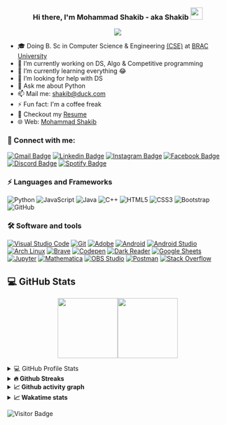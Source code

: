 <h3 align="center">
  Hi there, I'm Mohammad Shakib - aka <b> Shakib </b>
  <img src="https://media.giphy.com/media/hvRJCLFzcasrR4ia7z/giphy.gif" width="28">
</h3> 

<p align="center">
  <img src="https://readme-typing-svg.herokuapp.com?font=Ubuntu&color=1567F7&size=22&center=true&lines=Hello+World!;Welcome+to+my+GitHub+profile;Feel+free+to+look+around...;Reach+me+out+if+you+need+help!;Nice+to+meet+you...!;Have+a+nice+day!">
</p>

- 🎓 Doing B. Sc in Computer Science & Engineering [(CSE)](https://www.bracu.ac.bd/academics/departments/computer-science-and-engineering/bachelor-science-computer-science-and/cse) at [BRAC University](https://www.bracu.ac.bd/)
- 🔭 I’m currently working on DS, Algo & Competitive programming
- 🌱 I’m currently learning everything 😂
- 🤔 I’m looking for help with DS
- 💬 Ask me about Python
- 📫 Mail me: shakib@duck.com
- ⚡ Fun fact: I'm a coffee freak 
- 📃 Checkout my [Resume](https://github.com/Mo-Shakib/Mo-Shakib/blob/main/Resume_300821.pdf)
- 🌐 Web: [Mohammad Shakib](http://mo-shakib.me)

### 🔗 Connect with me:

[![Gmail Badge](https://img.shields.io/badge/-shakib@duck.com-c14438?style=flat-square&logo=Gmail&logoColor=white&link=mailto:shakib@duck.com)](mailto:shakib@duck.com)
[![Linkedin Badge](https://img.shields.io/badge/-MohammadShakib-blue?style=flat-square&logo=Linkedin&logoColor=white&link=https://www.linkedin.com/in/mohammadshakib/)](https://www.linkedin.com/in/mohammadshakib/)
[![Instagram Badge](https://img.shields.io/badge/-mo__shakib-ac28a3?style=flat-square&logo=instagram&logoColor=white&link=https://instagram.com/mo__shakib/)](https://instagram.com/mo__shakib)
[![Facebook Badge](https://img.shields.io/badge/-Shakib-blue?style=flat-square&logo=Facebook&logoColor=white&link=https://www.facebook.com/MoShakib.official/)](https://www.facebook.com/MoShakib.official/)
[![Discord Badge](https://img.shields.io/badge/-Shakib-40567A?style=flat-square&logo=Discord&logoColor=white&link=https://discordapp.com/users/Shakib#1251/)](https://discordapp.com/users/Shakib#1251/)
[![Spotify Badge](https://img.shields.io/badge/-Shakib-1ed760?style=flat-square&logo=Spotify&logoColor=white&link=https://open.spotify.com/user/88pbsh9j785gn4jpps10xat7c?si=accbf9417fe34b1b/)](https://open.spotify.com/user/88pbsh9j785gn4jpps10xat7c?si=accbf9417fe34b1b)



### ⚡ Languages and Frameworks
![Python](https://img.shields.io/badge/-Python-yellow?style=flat-square&logo=Python)
![JavaScript](https://img.shields.io/badge/-JavaScript-blue?style=flat-square&logo=javascript)
![Java](https://img.shields.io/badge/-java-E34A86?style=flat-square&logo=java)
![C++](https://img.shields.io/badge/-C++-00599C?style=flat-square&logo=c)
![HTML5](https://img.shields.io/badge/-HTML5-E34F26?style=flat-square&logo=html5&logoColor=white)
![CSS3](https://img.shields.io/badge/-CSS3-1572B6?style=flat-square&logo=css3)
![Bootstrap](https://img.shields.io/badge/-Bootstrap-563D7C?style=flat-square&logo=bootstrap)
![GitHub](https://img.shields.io/badge/-GitHub-181717?style=flat-square&logo=github)

### 🛠 Software and tools

<p>
    <a href="#"><img alt="Visual Studio Code" src="https://img.shields.io/badge/Visual%20Studio%20Code-0078d7.svg?logo=visual-studio-code&logoColor=white"></a>
    <a href="#"><img alt="Git" src="https://img.shields.io/badge/Git-F05033.svg?logo=git&logoColor=white"></a>
    <a href="#"><img alt="Adobe" src="https://img.shields.io/badge/Adobe-FF0000.svg?logo=adobe&logoColor=white"></a>
    <a href="#"><img alt="Android" src="https://img.shields.io/badge/Android-3DDC84?logo=android&logoColor=white"></a>
    <a href="#"><img alt="Android Studio" src="https://img.shields.io/badge/Android%20Studio-008678.svg?logo=android-studio&logoColor=white"></a>
    <a href="#"><img alt="Arch Linux" src="https://img.shields.io/badge/Arch%20Linux-1793D1.svg?logo=arch-linux&logoColor=white"></a>
    <a href="#"><img alt="Brave" src="https://img.shields.io/badge/-Brave-FB542B?logo=brave&logoColor=white"></a>
    <a href="#"><img alt="Codepen" src="https://img.shields.io/badge/Codepen-000000.svg?logo=codepen&logoColor=white"></a>
    <a href="#"><img alt="Dark Reader" src="https://img.shields.io/badge/-Dark%20Reader-141E24?logo=dark-reader&logoColor=white"></a>
    <a href="#"><img alt="Google Sheets" src="https://img.shields.io/badge/Google%20Sheets-34A853.svg?logo=google%20sheets&logoColor=white"></a>
    <a href="#"><img alt="Jupyter" src="https://img.shields.io/badge/Jupyter-F37626.svg?logo=Jupyter&logoColor=white"></a>
    <a href="#"><img alt="Mathematica" src="https://img.shields.io/badge/Mathematica-DD1100.svg?logo=wolfram-mathematica&logoColor=white"></a>
    <a href="#"><img alt="OBS Studio" src="https://img.shields.io/badge/-OBS%20Studio-302E31?logo=obs-studio&logoColor=white"></a>
    <a href="#"><img alt="Postman" src="https://img.shields.io/badge/Postman-FF6C37?logo=postman&logoColor=white"></a>
    <a href="#"><img alt="Stack Overflow" src="https://img.shields.io/badge/-Stack%20Overflow-FE7A16?logo=stack-overflow&logoColor=white"></a>    
</p>

## 💻 GitHub Stats
<p align="center">
<a href="https://www.github.com/Mo-Shakib"><img height="137px" src="https://github-readme-stats.vercel.app/api?username=Mo-Shakib&hide_title=false&hide_border=true&show_icons=true&count_private=true&line_height=21&theme=dark" /><!-- wi*quL3fcV --><img height="137px" src="https://github-readme-stats.vercel.app/api/top-langs/?username=Mo-Shakib&hide_title=true&hide_border=true&layout=compact&langs_count=8&theme=dark" /></a></p>

<details> 
  <summary>💻 GitHub Profile Stats</summary>
  <br/>
    <a href="https://github.com/anuraghazra/github-readme-stats"><img alt="DenverCoder1's Github Stats" src="https://denvercoder1-github-readme-stats.vercel.app/api/?username=mo-shakib&show_icons=true&count_private=true&theme=react&hide_border=true&bg_color=1F222E&title_color=F85D7F&icon_color=F8D866" height="192px"/></a>
  <a href="https://github.com/mo-shakib/github-readme-stats"><img alt="Shakib's Top Languages" src="https://github-readme-stats.vercel.app/api/top-langs/?username=mo-shakib&langs_count=8&layout=compact&theme=react&hide_border=true&bg_color=1F222E&title_color=F85D7F&icon_color=F8D866&hide=Jupyter%20Notebook" height="192px"/></a>
  <br/>
  <b>Note:</b> Top languages is only a metric of the languages my public code consists of and doesn't reflect experience or skill level.
</details>

<details>	
  <summary><b>🔥 Github Streaks</b></summary><br>
  <p align="center">
  <img height="180em" src="https://github-readme-streak-stats.herokuapp.com/?user=mo-shakib&hide_border=false&theme=dark" /></p>
</details>

<details>	
  <summary><b>&#x1f4c8; Github activity graph</b></summary>
  <!-- Github activity graph -->
<a href="https://activity-graph.herokuapp.com/graph?username=mo-shakib&theme=github"> <img alt="Shakib's Activity Graph" src="https://activity-graph.herokuapp.com/graph?username=mo-shakib&bg_color=0e0f11&color=ffffff&line=238636&point=FFFFFF&hide_border=true" /> </a>
</details>

<details>	
  <summary><b>&#x1f4c8; Wakatime stats</b></summary><br>
  <img height="180em" src="https://github-readme-stats.vercel.app/api/wakatime?username=shakib&theme=dark" />
</details>

![Visitor Badge](https://visitor-badge.laobi.icu/badge?page_id=mo-shakib.aemmadi)
